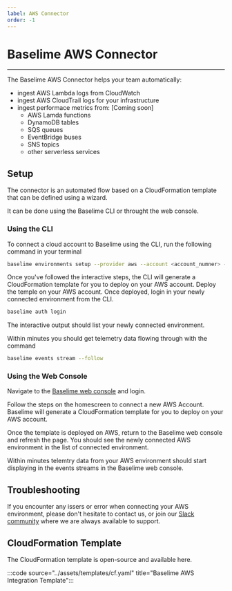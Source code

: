 ```yaml
---
label: AWS Connector
order: -1
---
```


# Baselime AWS Connector

---

The Baselime AWS Connector helps your team automatically:
- ingest AWS Lambda logs from CloudWatch
- ingest AWS CloudTrail logs for your infrastructure
- ingest performace metrics from: [Coming soon]
  - AWS Lamda functions
  - DynamoDB tables
  - SQS queues
  - EventBridge buses
  - SNS topics
  - other serverless services

## Setup

The connector is an automated flow based on a CloudFormation template that can be defined using a wizard.

It can be done using the Baselime CLI or throught the web console.

### Using the CLI

To connect a cloud account to Baselime using the CLI, run the following command in your terminal

```bash # :icon-terminal: terminal
baselime environments setup --provider aws --account <account_numner> --region <region> --alias <alias>
```

Once you've followed the interactive steps, the CLI will generate a CloudFormation template for you to deploy on your AWS account. Deploy the temple on your AWS account. Once deployed, login in your newly connected environment from the CLI.

```bash # :icon-terminal: terminal
baselime auth login
```

The interactive output should list your newly connected environment.

Within minutes you should get telemetry data flowing through with the command

```bash # :icon-terminal: terminal
baselime events stream --follow
```

### Using the Web Console

Navigate to the [Baselime web console](https://console.baselime.io) and login.

Follow the steps on the homescreen to connect a new AWS Account. Baselime will generate a CloudFormation template for you to deploy on your AWS account.

Once the template is deployed on AWS, return to the Baselime web console and refresh the page. You should see the newly connected AWS environment in the list of connected environment.

Within minutes telemtry data from your AWS environment should start displaying in the events streams in the Baselime web console.


## Troubleshooting

If you encounter any issers or error when connecting your AWS environment, please don't hesitate to contact us, or join our [Slack community](https://join.slack.com/t/baselimecommunity/shared_invite/zt-1eu7l0ag1-wxYXQV6Fr_aiB3ZPm3LhDQ) where we are always available to support.

## CloudFormation Template

The CloudFormation template is open-source and available here.

:::code source="../assets/templates/cf.yaml" title="Baselime AWS Integration Template":::
